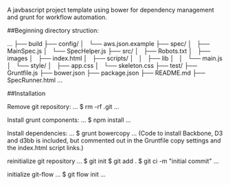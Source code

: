 A javbascript project template using bower for dependency management and grunt for workflow automation.

##Beginning directory struction:

...
├── build
├── config/
│   └── aws.json.example
├── spec/
│   ├── MainSpec.js
│   └── SpecHelper.js
├── src/
│   ├── Robots.txt
│   ├── images
│   ├── index.html
│   ├── scripts/
│   │   ├── lib
│   │   └── main.js
│   └── style/
│       ├── app.css
│       └── skeleton.css
├── test/
├── Gruntfile.js
├── bower.json
├── package.json
├── README.md
├── SpecRunner.html
...

##Installation

Remove git repository:
...
$ rm -rf .git
...

Install grunt components:
...
$ npm install
...

Install dependencies:
...
$ grunt bowercopy
...
(Code to install Backbone, D3 and d3bb is included, but commented out in the Gruntfile copy settings and the index.html script links.)

reinitialize git repository
...
$ git init
$ git add .
$ git ci -m "initial commit"
...

initialize git-flow
...
$ git flow init
...
